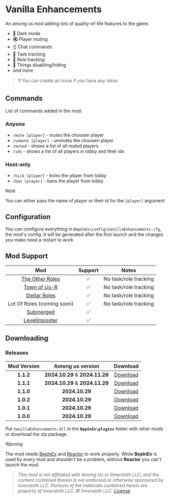 # Vanilla Enhancements

An among us mod adding lots of quality-of-life features to the game.

- 🌙 Dark mode
- 🔇 Player muting
- ☝️ Chat commands
- 📝 Task tracking
- 👤 Role tracking
- 👀 Things disabling/hiding
- *and more*

> ❓
> You can create an issue if you have any ideas

## Commands
List of commands added in the mod:
### Anyone
- `/mute [player]` - mutes the choosen player
- `/unmute [player]` - unmutes the choosen player
- `/muted` - shows a list of all muted players
- `/ids` - shows a list of all players in lobby and their ids
### Host-only
- `/kick [player]` - kicks the player from lobby
- `/ban [player]` - bans the player from lobby
> [!Note]
> You can either pass the name of player or their id for the `[player]` argument 


## Configuration
You can configure everything in `BepInEx\config\VanillaEnhancements.cfg`, the mod's config.
It will be generated after the first launch and the changes you make need a restart to work


## Mod Support
| Mod | Support | Notes |
|:-:|:-:|:-:|
| [The Other Roles](https://github.com/TheOtherRolesAU/TheOtherRoles) | ✅ | No task/role tracking |
| [Town of Us-R](https://github.com/eDonnes124/Town-Of-Us-R) | ✅ | No task/role tracking |
| [Stellar Roles](https://github.com/Mr-Fluuff/StellarRolesAU) | ✅ | No task/role tracking |
| Lot Of Roles (coming soon) | ✅ | No task/role tracking |
| [Submerged](https://github.com/SubmergedAmongUs/Submerged) | ✅ |  |
| [LevelImposter](https://github.com/DigiWorm0/LevelImposter) | ✅ |  |

## Downloading
### Releases
| Mod Version | Among us version | Download |
|:-:|:-:|:-:|
| **1.1.2** | **2024.10.29** & **2024.11.26** | [Download](https://github.com/xChipseq/VanillaEnhancements/releases/tag/1.1.2) |
| **1.1.1** | **2024.10.29** & **2024.11.26** | [Download](https://github.com/xChipseq/VanillaEnhancements/releases/tag/1.1.1) |
| **1.1.0** | **2024.10.29** | [Download](https://github.com/xChipseq/VanillaEnhancements/releases/tag/1.1.0) |
| **1.0.2** | **2024.10.29** | [Download](https://github.com/xChipseq/VanillaEnhancements/releases/tag/1.0.2) |
| **1.0.1** | **2024.10.29** | [Download](https://github.com/xChipseq/VanillaEnhancements/releases/tag/1.0.1) |
| **1.0.0** | **2024.10.29** | [Download](https://github.com/xChipseq/VanillaEnhancements/releases/tag/1.0.0) |

Put `VanillaEnhancements.dll` in the **`BepInEx\plugins`** folder with other mods or download the zip package.
> [!Warning]
> The mod needs [BepInEx](https://builds.bepinex.dev/projects/bepinex_be) and [Reactor](https://github.com/nuclearpowered/reactor) to work properly. While **BepInEx** is used by every mod and shouldn't be a problem, without **Reactor** you can't launch the mod.

> *This mod is not affiliated with Among Us or Innersloth LLC, and the content contained therein is not endorsed or otherwise sponsored by Innersloth LLC. Portions of the materials contained herein are property of Innersloth LLC. © Innersloth LLC.*
> [License](./LICENSE)
